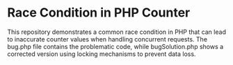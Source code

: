 # Race Condition in PHP Counter

This repository demonstrates a common race condition in PHP that can lead to inaccurate counter values when handling concurrent requests. The bug.php file contains the problematic code, while bugSolution.php shows a corrected version using locking mechanisms to prevent data loss.